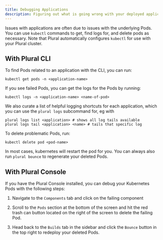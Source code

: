 ```yaml
---
title: Debugging Applications
description: Figuring out what is going wrong with your deployed applications.
---
```


Issues with applications are often due to issues with the underlying Pods. You can use `kubectl` commands to get, find logs for, and delete pods as necessary. Note that Plural automatically configures `kubectl` for use with your Plural cluster.

## With Plural CLI

To find Pods related to an application with the CLI, you can run:

```
kubectl get pods -n <application-name>
```

If you see failed Pods, you can get the logs for the Pods by running:

```
kubectl logs -n <application-name> <name-of-pod>
```

We also curate a list of helpful logging shortcuts for each application, which you can use the `plural logs` subcommand for, eg with

```
plural logs list <application> # shows all log tails available
plural logs tail <application> <name> # tails that specific log
```

To delete problematic Pods, run:

```
kubectl delete pod <pod-name>
```

In most cases, kubernetes will restart the pod for you.  You can always also run `plural bounce` to regenerate your deleted Pods.

## With Plural Console 

If you have the Plural Console installed, you can debug your Kubernetes Pods with the following steps:

1. Navigate to the `Components` tab and click on the failing component
   
2. Scroll to the `Pods` section at the bottom of the screen and hit the red trash can button located on the right of the screen to delete the failing Pod.

3. Head back to the `Builds` tab in the sidebar and click the `Bounce` button in the top right to redeploy your deleted Pods.